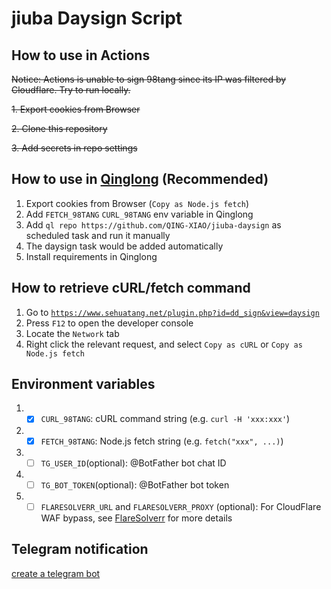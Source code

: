# jiuba Daysign Script

## How to use in Actions

~~Notice: Actions is unable to sign 98tang since its IP was filtered by Cloudflare. Try to run locally.~~

~~1. Export cookies from Browser~~

~~2. Clone this repository~~

~~3. Add secrets in repo settings~~

## How to use in [Qinglong](https://github.com/whyour/qinglong) (Recommended)

1. Export cookies from Browser (`Copy as Node.js fetch`)
2. Add `FETCH_98TANG` `CURL_98TANG` env variable in Qinglong
3. Add `ql repo https://github.com/QING-XIAO/jiuba-daysign` as scheduled task and run it manually
4. The daysign task would be added automatically
5. Install requirements in Qinglong

## How to retrieve cURL/fetch command

1. Go to [`https://www.sehuatang.net/plugin.php?id=dd_sign&view=daysign`](https://www.sehuatang.net/plugin.php?id=dd_sign&view=daysign)
2. Press `F12` to open the developer console
3. Locate the `Network` tab
4. Right click the relevant request, and select `Copy as cURL` or `Copy as Node.js fetch`

## Environment variables

1. - [x] `CURL_98TANG`: cURL command string (e.g. `curl -H 'xxx:xxx'`)
2. - [x] `FETCH_98TANG`: Node.js fetch string (e.g. `fetch("xxx", ...)`)
3. - [ ] `TG_USER_ID`(optional): @BotFather bot chat ID
4. - [ ] `TG_BOT_TOKEN`(optional): @BotFather bot token
5. - [ ] `FLARESOLVERR_URL` and `FLARESOLVERR_PROXY` (optional): For CloudFlare WAF bypass, see [FlareSolverr](https://github.com/FlareSolverr/FlareSolverr) for more details

## Telegram notification

[create a telegram bot](https://medium.com/@ManHay_Hong/how-to-create-a-telegram-bot-and-send-messages-with-python-4cf314d9fa3e)
